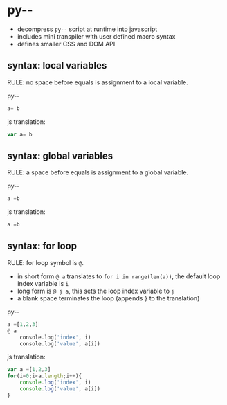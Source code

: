 # py--

- decompress `py--` script at runtime into javascript
- includes mini transpiler with user defined macro syntax
- defines smaller CSS and DOM API

## syntax: local variables
RULE: no space before equals is assignment to a local variable.

py--
```python
a= b
```
js translation:
```javascript
var a= b
```

## syntax: global variables
RULE: a space before equals is assignment to a global variable.

py--
```python
a =b
```
js translation:
```javascript
a =b
```

## syntax: for loop
RULE: for loop symbol is `@`.
- in short form `@ a` translates to `for i in range(len(a))`, the default loop index variable is `i`
- long form is `@ j a`, this sets the loop index variable to `j`
- a blank space terminates the loop (appends `}` to the translation)

py--
```python
a =[1,2,3]
@ a
	console.log('index', i)
	console.log('value', a[i])

```
js translation:
```javascript
var a =[1,2,3]
for(i=0;i<a.length;i++){
	console.log('index', i)
	console.log('value', a[i])
}
```

